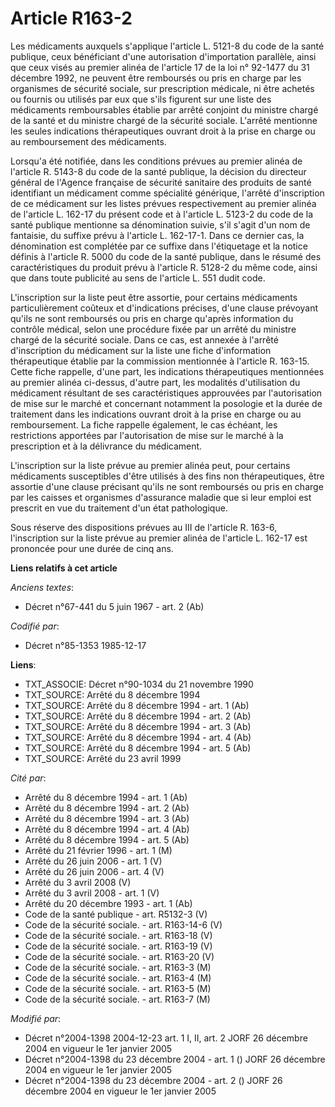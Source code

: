 # Article R163-2

Les médicaments auxquels s'applique l'article L. 5121-8 du code de la santé publique, ceux bénéficiant d'une autorisation
d'importation parallèle, ainsi que ceux visés au premier alinéa de l'article 17 de la loi n° 92-1477 du 31 décembre 1992, ne
peuvent être remboursés ou pris en charge par les organismes de sécurité sociale, sur prescription médicale, ni être achetés
ou fournis ou utilisés par eux que s'ils figurent sur une liste des médicaments remboursables établie par arrêté conjoint du
ministre chargé de la santé et du ministre chargé de la sécurité sociale. L'arrêté mentionne les seules indications
thérapeutiques ouvrant droit à la prise en charge ou au remboursement des médicaments.

Lorsqu'a été notifiée, dans les conditions prévues au premier alinéa de l'article R. 5143-8 du code de la santé publique, la
décision du directeur général de l'Agence française de sécurité sanitaire des produits de santé identifiant un médicament
comme spécialité générique, l'arrêté d'inscription de ce médicament sur les listes prévues respectivement au premier alinéa
de l'article L. 162-17 du présent code et à l'article L. 5123-2 du code de la santé publique mentionne sa dénomination
suivie, s'il s'agit d'un nom de fantaisie, du suffixe prévu à l'article L. 162-17-1. Dans ce dernier cas, la dénomination est
complétée par ce suffixe dans l'étiquetage et la notice définis à l'article R. 5000 du code de la santé publique, dans le
résumé des caractéristiques du produit prévu à l'article R. 5128-2 du même code, ainsi que dans toute publicité au sens de
l'article L. 551 dudit code.

L'inscription sur la liste peut être assortie, pour certains médicaments particulièrement coûteux et d'indications précises,
d'une clause prévoyant qu'ils ne sont remboursés ou pris en charge qu'après information du contrôle médical, selon une
procédure fixée par un arrêté du ministre chargé de la sécurité sociale. Dans ce cas, est annexée à l'arrêté d'inscription du
médicament sur la liste une fiche d'information thérapeutique établie par la commission mentionnée à l'article R. 163-15.
Cette fiche rappelle, d'une part, les indications thérapeutiques mentionnées au premier alinéa ci-dessus, d'autre part, les
modalités d'utilisation du médicament résultant de ses caractéristiques approuvées par l'autorisation de mise sur le marché
et concernant notamment la posologie et la durée de traitement dans les indications ouvrant droit à la prise en charge ou au
remboursement. La fiche rappelle également, le cas échéant, les restrictions apportées par l'autorisation de mise sur le
marché à la prescription et à la délivrance du médicament.

L'inscription sur la liste prévue au premier alinéa peut, pour certains médicaments susceptibles d'être utilisés à des fins
non thérapeutiques, être assortie d'une clause précisant qu'ils ne sont remboursés ou pris en charge par les caisses et
organismes d'assurance maladie que si leur emploi est prescrit en vue du traitement d'un état pathologique. 

Sous réserve des dispositions prévues au III de l'article R. 163-6, l'inscription sur la liste prévue au premier alinéa de
l'article L. 162-17 est prononcée pour une durée de cinq ans.

**Liens relatifs à cet article**

_Anciens textes_:

  - Décret n°67-441 du 5 juin 1967 - art. 2 (Ab)

_Codifié par_:

  - Décret n°85-1353 1985-12-17

**Liens**:

  - TXT_ASSOCIE: Décret n°90-1034 du 21 novembre 1990
  - TXT_SOURCE: Arrêté du 8 décembre 1994
  - TXT_SOURCE: Arrêté du 8 décembre 1994 - art. 1 (Ab)
  - TXT_SOURCE: Arrêté du 8 décembre 1994 - art. 2 (Ab)
  - TXT_SOURCE: Arrêté du 8 décembre 1994 - art. 3 (Ab)
  - TXT_SOURCE: Arrêté du 8 décembre 1994 - art. 4 (Ab)
  - TXT_SOURCE: Arrêté du 8 décembre 1994 - art. 5 (Ab)
  - TXT_SOURCE: Arrêté du 23 avril 1999

_Cité par_:

  - Arrêté du 8 décembre 1994 - art. 1 (Ab)
  - Arrêté du 8 décembre 1994 - art. 2 (Ab)
  - Arrêté du 8 décembre 1994 - art. 3 (Ab)
  - Arrêté du 8 décembre 1994 - art. 4 (Ab)
  - Arrêté du 8 décembre 1994 - art. 5 (Ab)
  - Arrêté du 21 février 1996 - art. 1 (M)
  - Arrêté du 26 juin 2006 - art. 1 (V)
  - Arrêté du 26 juin 2006 - art. 4 (V)
  - Arrêté du 3 avril 2008 (V)
  - Arrêté du 3 avril 2008 - art. 1 (V)
  - Arrêté du 20 décembre 1993 - art. 1 (Ab)
  - Code de la santé publique - art. R5132-3 (V)
  - Code de la sécurité sociale. - art. R163-14-6 (V)
  - Code de la sécurité sociale. - art. R163-18 (V)
  - Code de la sécurité sociale. - art. R163-19 (V)
  - Code de la sécurité sociale. - art. R163-20 (V)
  - Code de la sécurité sociale. - art. R163-3 (M)
  - Code de la sécurité sociale. - art. R163-4 (M)
  - Code de la sécurité sociale. - art. R163-5 (M)
  - Code de la sécurité sociale. - art. R163-7 (M)

_Modifié par_:

  - Décret n°2004-1398 2004-12-23 art. 1 I, II, art. 2 JORF 26 décembre 2004 en vigueur le 1er janvier 2005
  - Décret n°2004-1398 du 23 décembre 2004 - art. 1 () JORF 26 décembre 2004 en vigueur le 1er janvier 2005
  - Décret n°2004-1398 du 23 décembre 2004 - art. 2 () JORF 26 décembre 2004 en vigueur le 1er janvier 2005
